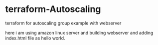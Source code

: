 # terraform-Autoscaling
terraform for autoscaling group example with webserver


here i am using amazon linux server and building webserver and adding index.html file as hello world.
